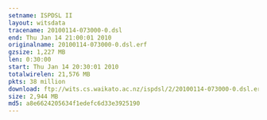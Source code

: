 ```yaml
---
setname: ISPDSL II
layout: witsdata
tracename: 20100114-073000-0.dsl
end: Thu Jan 14 21:00:01 2010
originalname: 20100114-073000-0.dsl.erf
gzsize: 1,227 MB
len: 0:30:00
start: Thu Jan 14 20:30:01 2010
totalwirelen: 21,576 MB
pkts: 38 million
download: ftp://wits.cs.waikato.ac.nz/ispdsl/2/20100114-073000-0.dsl.erf.gz
size: 2,944 MB
md5: a8e6624205634f1edefc6d33e3925190
---
```

